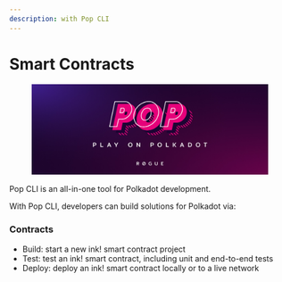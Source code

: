 ```yaml
---
description: with Pop CLI
---
```


# Smart Contracts

<figure><img src=".gitbook/assets/image.png" alt=""><figcaption></figcaption></figure>

Pop CLI is an all-in-one tool for Polkadot development.

With Pop CLI, developers can build solutions for Polkadot via:

### Contracts

* Build: start a new ink! smart contract project
* Test: test an ink! smart contract, including unit and end-to-end tests
* Deploy: deploy an ink! smart contract locally or to a live network
